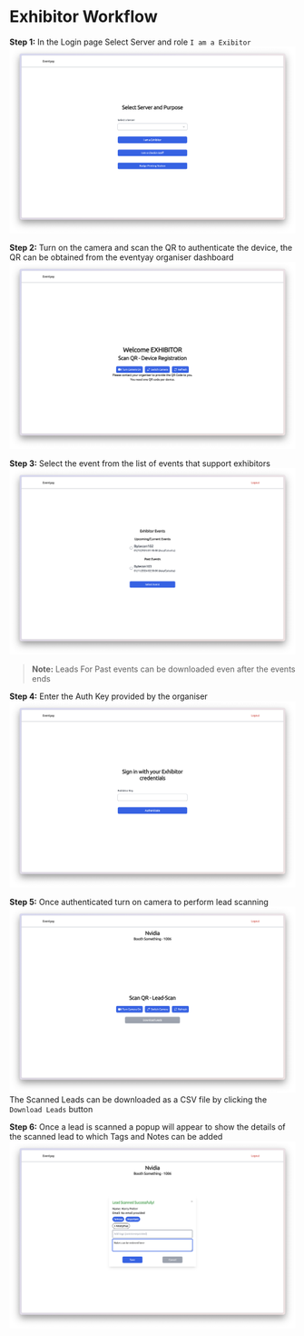 # Exhibitor Workflow

**Step 1:** In the Login page Select Server and role `I am a Exibitor`
<img src="./images/login.png">

**Step 2:** Turn on the camera and scan the QR to authenticate the device, the QR can be obtained from the eventyay organiser dashboard
<img src="./images/deviceauth1.png">

**Step 3:** Select the event from the list of events that support exhibitors
<img src="./images/eventselect.png">

> **Note:** Leads For Past events can be downloaded even after the events ends

**Step 4:** Enter the Auth Key provided by the organiser
<img src="./images/exhiauth.png">

**Step 5:** Once authenticated turn on camera to perform lead scanning
<img src="./images/leadscan.png">
The Scanned Leads can be downloaded as a CSV file by clicking the `Download Leads` button

**Step 6:** Once a lead is scanned a popup will appear to show the details of the scanned lead to which Tags and Notes can be added
<img src="./images/leadpop.png">
